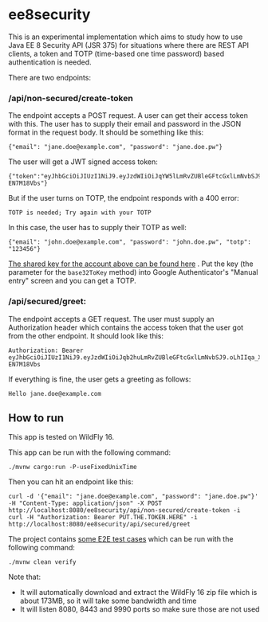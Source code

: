 ee8security
===========

This is an experimental implementation which aims to study how to use Java EE 8 Security API (JSR 375) for situations where there are REST API clients, a token and TOTP (time-based one time password) based authentication is needed.

There are two endpoints:

### /api/non-secured/create-token

The endpoint accepts a POST request. A user can get their access token with this. The user has to supply their email and password in the JSON format in the request body. It should be something like this:

    {"email": "jane.doe@example.com", "password": "jane.doe.pw"}

The user will get a JWT signed access token:

    {"token":"eyJhbGciOiJIUzI1NiJ9.eyJzdWIiOiJqYW5lLmRvZUBleGFtcGxlLmNvbSJ9.oLhIIqa_XN83EfQOT8oBcCc75LCDKjLzJ-EN7M18Vbs"}

But if the user turns on TOTP, the endpoint responds with a 400 error:

    TOTP is needed; Try again with your TOTP

In this case, the user has to supply their TOTP as well:

    {"email": "john.doe@example.com", "password": "john.doe.pw", "totp": "123456"}

[The shared key for the account above can be found here](https://github.com/nuzayats/ee8security/blob/master/src/main/java/ee8security/MockUserService.java#L24) . Put the key (the parameter for the `base32ToKey` method) into Google Authenticator's "Manual entry" screen and you can get a TOTP.

### /api/secured/greet:

The endpoint accepts a GET request. The user must supply an Authorization header which contains the access token that the user got from the other endpoint. It should look like this:

    Authorization: Bearer eyJhbGciOiJIUzI1NiJ9.eyJzdWIiOiJqb2huLmRvZUBleGFtcGxlLmNvbSJ9.oLhIIqa_XN83EfQOT8oBcCc75LCDKjLzJ-EN7M18Vbs

If everything is fine, the user gets a greeting as follows:

    Hello jane.doe@example.com

## How to run

This app is tested on WildFly 16.

This app can be run with the following command:

    ./mvnw cargo:run -P-useFixedUnixTime

Then you can hit an endpoint like this:

    curl -d '{"email": "jane.doe@example.com", "password": "jane.doe.pw"}' -H "Content-Type: application/json" -X POST http://localhost:8080/ee8security/api/non-secured/create-token -i
    curl -H "Authorization: Bearer PUT.THE.TOKEN.HERE" -i http://localhost:8080/ee8security/api/secured/greet

The project contains [some E2E test cases](https://github.com/nuzayats/ee8security/tree/master/src/test/java/ee8security) which can be run with the following command:

    ./mvnw clean verify

Note that:

* It will automatically download and extract the WildFly 16 zip file which is about 173MB, so it will take some bandwidth and time
* It will listen 8080, 8443 and 9990 ports so make sure those are not used
